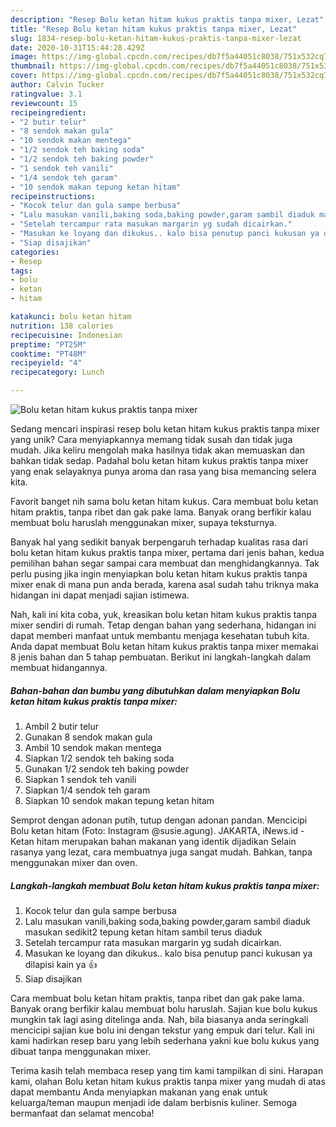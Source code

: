 ```yaml
---
description: "Resep Bolu ketan hitam kukus praktis tanpa mixer, Lezat"
title: "Resep Bolu ketan hitam kukus praktis tanpa mixer, Lezat"
slug: 1834-resep-bolu-ketan-hitam-kukus-praktis-tanpa-mixer-lezat
date: 2020-10-31T15:44:28.429Z
image: https://img-global.cpcdn.com/recipes/db7f5a44051c8038/751x532cq70/bolu-ketan-hitam-kukus-praktis-tanpa-mixer-foto-resep-utama.jpg
thumbnail: https://img-global.cpcdn.com/recipes/db7f5a44051c8038/751x532cq70/bolu-ketan-hitam-kukus-praktis-tanpa-mixer-foto-resep-utama.jpg
cover: https://img-global.cpcdn.com/recipes/db7f5a44051c8038/751x532cq70/bolu-ketan-hitam-kukus-praktis-tanpa-mixer-foto-resep-utama.jpg
author: Calvin Tucker
ratingvalue: 3.1
reviewcount: 15
recipeingredient:
- "2 butir telur"
- "8 sendok makan gula"
- "10 sendok makan mentega"
- "1/2 sendok teh baking soda"
- "1/2 sendok teh baking powder"
- "1 sendok teh vanili"
- "1/4 sendok teh garam"
- "10 sendok makan tepung ketan hitam"
recipeinstructions:
- "Kocok telur dan gula sampe berbusa"
- "Lalu masukan vanili,baking soda,baking powder,garam sambil diaduk masukan sedikit2 tepung ketan hitam sambil terus diaduk"
- "Setelah tercampur rata masukan margarin yg sudah dicairkan."
- "Masukan ke loyang dan dikukus.. kalo bisa penutup panci kukusan ya dilapisi kain ya 👍"
- "Siap disajikan"
categories:
- Resep
tags:
- bolu
- ketan
- hitam

katakunci: bolu ketan hitam 
nutrition: 138 calories
recipecuisine: Indonesian
preptime: "PT25M"
cooktime: "PT48M"
recipeyield: "4"
recipecategory: Lunch

---
```



![Bolu ketan hitam kukus praktis tanpa mixer](https://img-global.cpcdn.com/recipes/db7f5a44051c8038/751x532cq70/bolu-ketan-hitam-kukus-praktis-tanpa-mixer-foto-resep-utama.jpg)

Sedang mencari inspirasi resep bolu ketan hitam kukus praktis tanpa mixer yang unik? Cara menyiapkannya memang tidak susah dan tidak juga mudah. Jika keliru mengolah maka hasilnya tidak akan memuaskan dan bahkan tidak sedap. Padahal bolu ketan hitam kukus praktis tanpa mixer yang enak selayaknya punya aroma dan rasa yang bisa memancing selera kita.

Favorit banget nih sama bolu ketan hitam kukus. Cara membuat bolu ketan hitam praktis, tanpa ribet dan gak pake lama. Banyak orang berfikir kalau membuat bolu haruslah menggunakan mixer, supaya teksturnya.

Banyak hal yang sedikit banyak berpengaruh terhadap kualitas rasa dari bolu ketan hitam kukus praktis tanpa mixer, pertama dari jenis bahan, kedua pemilihan bahan segar sampai cara membuat dan menghidangkannya. Tak perlu pusing jika ingin menyiapkan bolu ketan hitam kukus praktis tanpa mixer enak di mana pun anda berada, karena asal sudah tahu triknya maka hidangan ini dapat menjadi sajian istimewa.


Nah, kali ini kita coba, yuk, kreasikan bolu ketan hitam kukus praktis tanpa mixer sendiri di rumah. Tetap dengan bahan yang sederhana, hidangan ini dapat memberi manfaat untuk membantu menjaga kesehatan tubuh kita. Anda dapat membuat Bolu ketan hitam kukus praktis tanpa mixer memakai 8 jenis bahan dan 5 tahap pembuatan. Berikut ini langkah-langkah dalam membuat hidangannya.

<!--inarticleads1-->

##### Bahan-bahan dan bumbu yang dibutuhkan dalam menyiapkan Bolu ketan hitam kukus praktis tanpa mixer:

1. Ambil 2 butir telur
1. Gunakan 8 sendok makan gula
1. Ambil 10 sendok makan mentega
1. Siapkan 1/2 sendok teh baking soda
1. Gunakan 1/2 sendok teh baking powder
1. Siapkan 1 sendok teh vanili
1. Siapkan 1/4 sendok teh garam
1. Siapkan 10 sendok makan tepung ketan hitam


Semprot dengan adonan putih, tutup dengan adonan pandan. Mencicipi Bolu ketan hitam (Foto: Instagram @susie.agung). JAKARTA, iNews.id - Ketan hitam merupakan bahan makanan yang identik dijadikan Selain rasanya yang lezat, cara membuatnya juga sangat mudah. Bahkan, tanpa menggunakan mixer dan oven. 

<!--inarticleads2-->

##### Langkah-langkah membuat Bolu ketan hitam kukus praktis tanpa mixer:

1. Kocok telur dan gula sampe berbusa
1. Lalu masukan vanili,baking soda,baking powder,garam sambil diaduk masukan sedikit2 tepung ketan hitam sambil terus diaduk
1. Setelah tercampur rata masukan margarin yg sudah dicairkan.
1. Masukan ke loyang dan dikukus.. kalo bisa penutup panci kukusan ya dilapisi kain ya 👍
1. Siap disajikan


Cara membuat bolu ketan hitam praktis, tanpa ribet dan gak pake lama. Banyak orang berfikir kalau membuat bolu haruslah. Sajian kue bolu kukus mungkin tak lagi asing ditelinga anda. Nah, bila biasanya anda seringkali mencicipi sajian kue bolu ini dengan tekstur yang empuk dari telur. Kali ini kami hadirkan resep baru yang lebih sederhana yakni kue bolu kukus yang dibuat tanpa menggunakan mixer. 

Terima kasih telah membaca resep yang tim kami tampilkan di sini. Harapan kami, olahan Bolu ketan hitam kukus praktis tanpa mixer yang mudah di atas dapat membantu Anda menyiapkan makanan yang enak untuk keluarga/teman maupun menjadi ide dalam berbisnis kuliner. Semoga bermanfaat dan selamat mencoba!
